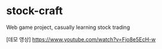 # stock-craft
Web game project, casually learning stock trading

[데모 영상] https://www.youtube.com/watch?v=Fjo8e5EcH-w

